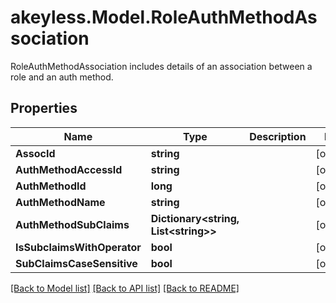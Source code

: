 # akeyless.Model.RoleAuthMethodAssociation
RoleAuthMethodAssociation includes details of an association between a role and an auth method.

## Properties

Name | Type | Description | Notes
------------ | ------------- | ------------- | -------------
**AssocId** | **string** |  | [optional] 
**AuthMethodAccessId** | **string** |  | [optional] 
**AuthMethodId** | **long** |  | [optional] 
**AuthMethodName** | **string** |  | [optional] 
**AuthMethodSubClaims** | **Dictionary&lt;string, List&lt;string&gt;&gt;** |  | [optional] 
**IsSubclaimsWithOperator** | **bool** |  | [optional] 
**SubClaimsCaseSensitive** | **bool** |  | [optional] 

[[Back to Model list]](../README.md#documentation-for-models) [[Back to API list]](../README.md#documentation-for-api-endpoints) [[Back to README]](../README.md)

